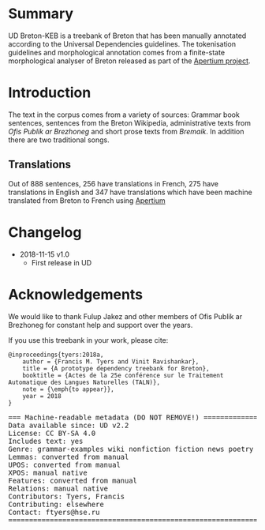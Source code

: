 # Summary

UD Breton-KEB is a treebank of Breton that has been manually annotated according to the Universal Dependencies guidelines. The 
tokenisation guidelines and morphological annotation comes from a finite-state morphological analyser of Breton released as part
of the [Apertium project](http://www.apertium.org).

# Introduction

The text in the corpus comes from a variety of sources: Grammar book sentences, sentences from the Breton Wikipedia, administrative
texts from _Ofis Publik ar Brezhoneg_ and short prose texts from _Bremaik_. In addition there are two traditional songs. 

## Translations

Out of 888 sentences, 256 have translations in French, 275 have translations in English and 347 have translations which have been
machine translated from Breton to French using [Apertium](http://www.apertium.org)

# Changelog

* 2018-11-15 v1.0
  * First release in UD

# Acknowledgements

We would like to thank Fulup Jakez and other members of Ofis Publik ar Brezhoneg for constant help and support over the years.

If you use this treebank in your work, please cite:

```
@inproceedings{tyers:2018a,
    author = {Francis M. Tyers and Vinit Ravishankar},
    title = {A prototype dependency treebank for Breton},
    booktitle = {Actes de la 25e conférence sur le Traitement Automatique des Langues Naturelles (TALN)},
    note = {\emph{to appear}},
    year = 2018
}
```

<pre>
=== Machine-readable metadata (DO NOT REMOVE!) ================================
Data available since: UD v2.2
License: CC BY-SA 4.0
Includes text: yes
Genre: grammar-examples wiki nonfiction fiction news poetry
Lemmas: converted from manual
UPOS: converted from manual
XPOS: manual native
Features: converted from manual
Relations: manual native
Contributors: Tyers, Francis
Contributing: elsewhere
Contact: ftyers@hse.ru
===============================================================================
</pre>
